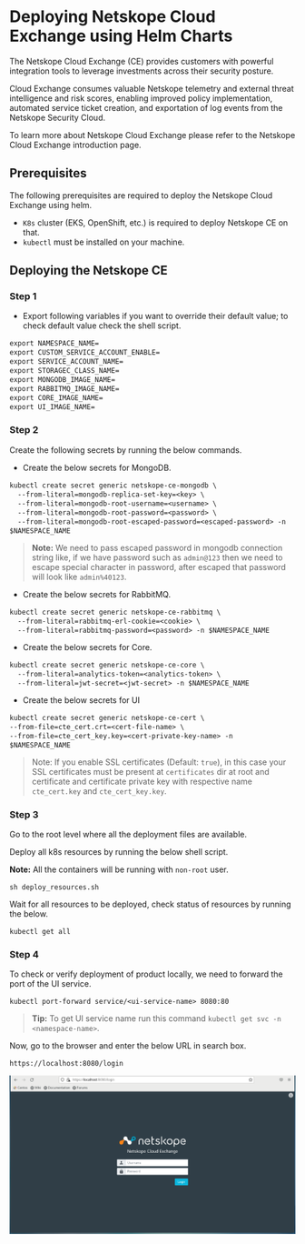 # Deploying Netskope Cloud Exchange using Helm Charts

The Netskope Cloud Exchange (CE) provides customers with powerful integration tools to leverage investments across their security posture.

Cloud Exchange consumes valuable Netskope telemetry and external threat intelligence and risk scores, enabling improved policy implementation, automated service ticket creation, and exportation of log events from the Netskope Security Cloud.

To learn more about Netskope Cloud Exchange please refer to the Netskope Cloud Exchange introduction page.

## Prerequisites 
The following prerequisites are required to deploy the Netskope Cloud Exchange using helm.
- `K8s` cluster (EKS, OpenShift, etc.) is required to deploy Netskope CE on that.
- `kubectl` must be installed on your machine.

## Deploying the Netskope CE
### Step 1
- Export following variables if you want to override their default value; to check default value check the shell script.

```
export NAMESPACE_NAME=
export CUSTOM_SERVICE_ACCOUNT_ENABLE=
export SERVICE_ACCOUNT_NAME=
export STORAGEC_CLASS_NAME=
export MONGODB_IMAGE_NAME=
export RABBITMQ_IMAGE_NAME=
export CORE_IMAGE_NAME=
export UI_IMAGE_NAME=
```

### Step 2
Create the following secrets by running the below commands.

- Create the below secrets for MongoDB.
```
kubectl create secret generic netskope-ce-mongodb \
  --from-literal=mongodb-replica-set-key=<key> \
  --from-literal=mongodb-root-username=<username> \
  --from-literal=mongodb-root-password=<password> \
  --from-literal=mongodb-root-escaped-password=<escaped-password> -n $NAMESPACE_NAME
```
>**Note:** We need to pass escaped password in mongodb connection string like, if we have password such as `admin@123` then we need to escape special character in password, after escaped that password will look like `admin%40123`. 

- Create the below secrets for RabbitMQ.
```
kubectl create secret generic netskope-ce-rabbitmq \
  --from-literal=rabbitmq-erl-cookie=<cookie> \
  --from-literal=rabbitmq-password=<password> -n $NAMESPACE_NAME
```

- Create the below secrets for Core.
```
kubectl create secret generic netskope-ce-core \
  --from-literal=analytics-token=<analytics-token> \
  --from-literal=jwt-secret=<jwt-secret> -n $NAMESPACE_NAME
```

- Create the below secrets for UI
```
kubectl create secret generic netskope-ce-cert \
--from-file=cte_cert.crt=<cert-file-name> \
--from-file=cte_cert_key.key=<cert-private-key-name> -n $NAMESPACE_NAME
```
> Note: If you enable SSL certificates (Default: `true`), in this case your SSL certificates must be present at `certificates` dir at root and certificate and certificate private key with respective name `cte_cert.key` and  `cte_cert_key.key`.

### Step  3
Go to the root level where all the deployment files are available.

Deploy all k8s resources by running the below shell script.

**Note:** All the containers will be running with `non-root` user.
```
sh deploy_resources.sh
```

Wait for all resources to be deployed, check status of resources by running the below.
```
kubectl get all
```

### Step 4
To check or verify deployment of product locally, we need to forward the port of the UI service.
```
kubectl port-forward service/<ui-service-name> 8080:80
```

> **Tip:** To get UI service name run this command `kubectl get svc -n <namespace-name>`.

Now, go to the browser and enter the below URL in search box.
```
https://localhost:8080/login
```

![](./media/login-screen.png)